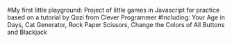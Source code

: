#My first little playground: Project of little games in Javascript for practice based on a tutorial by Qazi from Clever Programmer
#Including: Your Age in Days, Cat Generator, Rock Paper Scissors, Change the Colors of All Buttons and Blackjack
